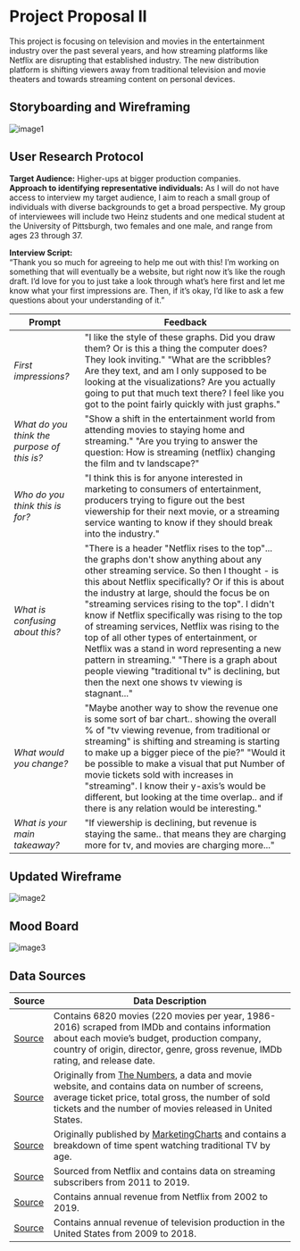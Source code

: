 # Project Proposal II
This project is focusing on television and movies in the entertainment industry over the past several years, and how streaming platforms like Netflix are disrupting that established industry.  The new distribution platform is shifting viewers away from traditional television and movie theaters and towards streaming content on personal devices.


## Storyboarding and Wireframing
![image1](ProjectProposal_1.png) 

## User Research Protocol
**Target Audience:** Higher-ups at bigger production companies.  
**Approach to identifying representative individuals:**  As I will do not have access to interview my target audience, I aim to reach a small group of individuals with diverse backgrounds to get a broad perspective.  My group of interviewees will include two Heinz students and one medical student at the University of Pittsburgh, two females and one male, and range from ages 23 through 37.

**Interview Script:**  
“Thank you so much for agreeing to help me out with this!  I’m working on something that will eventually be a website, but right now it’s like the rough draft.  I’d love for you to just take a look through what’s here first and let me know what your first impressions are.  Then, if it’s okay, I’d like to ask a few questions about your understanding of it.” 

| Prompt | Feedback |
| ------ | -------- |
| *First impressions?* | "I like the style of these graphs.  Did you draw them?  Or is this a thing the computer does? They look inviting." "What are the scribbles? Are they text, and am I only supposed to be looking at the visualizations? Are you actually going to put that much text there? I feel like you got to the point fairly quickly with just graphs." |
| *What do you think the purpose of this is?* | "Show a shift in the entertainment world from attending movies to staying home and streaming." "Are you trying to answer the question: How is streaming (netflix) changing the film and tv landscape?" |
| *Who do you think this is for?* | "I think this is for anyone interested in marketing to consumers of entertainment, producers trying to figure out the best viewership for their next movie, or a streaming service wanting to know if they should break into the industry." |
| *What is confusing about this?* | "There is a header "Netflix rises to the top"... the graphs don't show anything about any other streaming service.  So then I thought - is this about Netflix specifically?  Or if this is about the industry at large, should the focus be on "streaming services rising to the top".  I didn't know if Netflix specifically was rising to the top of streaming services, Netflix was rising to the top of all other types of entertainment, or Netflix was a stand in word representing a new pattern in streaming." "There is a graph about people viewing "traditional tv" is declining, but then the next one shows tv viewing is stagnant..." |
| *What would you change?* | "Maybe another way to show the revenue one is some sort of bar chart.. showing the overall % of "tv viewing revenue, from traditional or streaming" is shifting and streaming is starting to make up a bigger piece of the pie?" "Would it be possible to make a visual that put Number of movie tickets sold with increases in "streaming".  I know their y-axis’s would be different, but looking at the time overlap.. and if there is any relation would be interesting." |
| *What is your main takeaway?* | "If viewership is declining, but revenue is staying the same.. that means they are charging more for tv, and movies are charging more..." |

## Updated Wireframe
![image2](ProjectProposal_2.png) 

## Mood Board
![image3](MoodBoard.png) 

## Data Sources
| Source | Data Description |
| ------ | ---------------- |
| [Source](https://www.kaggle.com/danielgrijalvas/movies/version/2) | Contains 6820 movies (220 movies per year, 1986-2016) scraped from IMDb and contains information about each movie’s budget, production company, country of origin, director, genre, gross revenue, IMDb rating, and release date. |
| [Source](https://www.kaggle.com/clouds0715/thefilmindustry#the%20film%20industry_US_08-17_English.csv) | Originally from [The Numbers](https://www.the-numbers.com/market/), a data and movie website, and contains data on number of screens, average ticket price, total gross, the number of sold tickets and the number of movies released in United States. |
| [Source](https://www.statista.com/statistics/786371/time-spent-traditional-tv-age/) | Originally published by [MarketingCharts](https://www.marketingcharts.com/featured-105414) and contains a breakdown of time spent watching traditional TV by age. |
| [Source](https://www.statista.com/statistics/250937/quarterly-number-of-netflix-streaming-subscribers-in-the-us/) | Sourced from Netflix and contains data on streaming subscribers from 2011 to 2019. |
| [Source](https://www.statista.com/statistics/272545/annual-revenue-of-netflix/) | Contains annual revenue from Netflix from 2002 to 2019. |
| [Source](https://www.statista.com/statistics/293450/revenue-of-television-production-in-the-us/) | Contains annual revenue of television production in the United States from 2009 to 2018. |


